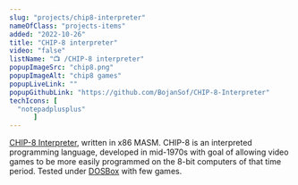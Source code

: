 ```yaml
---
slug: "projects/chip8-interpreter"
nameOfClass: "projects-items"
added: "2022-10-26"
title: "CHIP-8 interpreter"
video: "false"
listName: "📺 /CHIP-8 interpreter"
popupImageSrc: "chip8.png"
popupImageAlt: "chip8 games"
popupLiveLink: ""
popupGithubLink: "https://github.com/BojanSof/CHIP-8-Interpreter"
techIcons: [
  "notepadplusplus"
      ]
---
```


[CHIP-8 Interpreter](https://en.wikipedia.org/wiki/CHIP-8), written in x86 MASM.
CHIP-8 is an interpreted programming language, developed in mid-1970s with goal of allowing video games to be more easily programmed on the 8-bit computers of that time period.
Tested under [DOSBox](https://www.dosbox.com/) with few games.